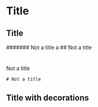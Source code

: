 # Title
## Title
####### Not a title
a	## Not a title

# 
Not a title

    # Not a title

## Title with decorations ###